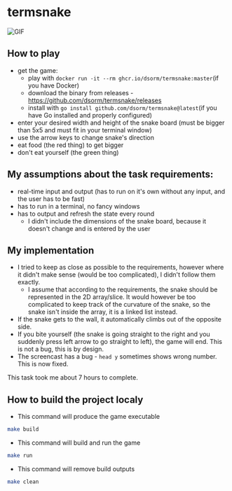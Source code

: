 # termsnake
![GIF](https://raw.githubusercontent.com/dsorm/termsnake/master/446566.cast.gif)

## How to play
- get the game:
  - play with `docker run -it --rm ghcr.io/dsorm/termsnake:master`(if you have Docker)
  - download the binary from releases - https://github.com/dsorm/termsnake/releases
  - install with `go install github.com/dsorm/termsnake@latest`(if you have Go installed and properly configured)
- enter your desired width and height of the snake board (must be bigger than 5x5 and must fit in your terminal window)
- use the arrow keys to change snake's direction
- eat food (the red thing) to get bigger
- don't eat yourself (the green thing)

## My assumptions about the task requirements:
* real-time input and output (has to run on it's own without any input, and the user has to be fast)
* has to run in a terminal, no fancy windows
* has to output and refresh the state every round
  * I didn't include the dimensions of the snake board, because it doesn't change and is entered by the user

## My implementation
* I tried to keep as close as possible to the requirements, however where it didn't make sense (would be too complicated), I didn't follow them exactly.
  * I assume that according to the requirements, the snake should be represented in the 2D array/slice. It would however be too complicated to keep track of the curvature of the snake, so the snake isn't inside the array, it is a linked list instead.
* If the snake gets to the wall, it automatically climbs out of the opposite side.
* If you bite yourself (the snake is going straight to the right and you suddenly press left arrow to go straight to left), the game will end. This is not a bug, this is by design.
* The screencast has a bug - `head y` sometimes shows wrong number. This is now fixed.

This task took me about 7 hours to complete.

## How to build the project localy
* This command will produce the game executable
```bash
make build
```

* This command will build and run the game
```bash
make run
```

* This command will remove build outputs
```bash
make clean
```
